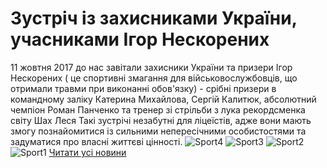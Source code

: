 
# Зустріч із захисниками України, учасниками Ігор Нескорених
11 жовтня 2017 до нас завітали захисники України та призери Ігор Нескорених ( це спортивні змагання для військовослужбовців, що отримали травми при виконанні обов'язку) - срібні призери в командному заліку Катерина Михайлова, Сергій Калитюк, абсолютний чемпіон Роман Панченко та тренер зі стрільби з лука рекордсменка світу Шах Леся
Такі зустрічі незабутні для ліцеїстів, адже вони мають змогу познайомитися із сильними непересічними особистостями та задуматися про власні життєві цінності.
![Sport4](/images/зустріч-із-захисниками-україни-учасниками-ігор/sport4_500x375.jpg)
![Sport3](/images/зустріч-із-захисниками-україни-учасниками-ігор/sport3_500x375.jpg)
![Sport2](/images/зустріч-із-захисниками-україни-учасниками-ігор/sport2_500x375.jpg)
![Sport1](/images/зустріч-із-захисниками-україни-учасниками-ігор/sport1_500x375.jpg)
[Читати усі новини](/news)
       
